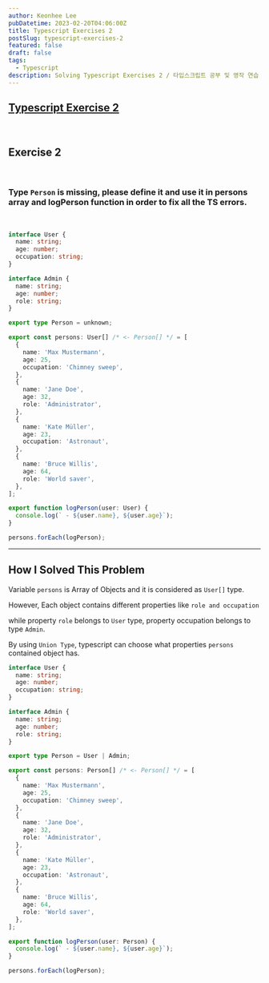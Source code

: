 ```yaml
---
author: Keonhee Lee
pubDatetime: 2023-02-20T04:06:00Z
title: Typescript Exercises 2
postSlug: typescript-exercises-2
featured: false
draft: false
tags:
  - Typescript
description: Solving Typescript Exercises 2 / 타입스크립트 공부 및 영작 연습
---
```


## [Typescript Exercise 2](https://typescript-exercises.github.io/#exercise=2&file=%2Findex.ts)

<br>

## Exercise 2

<br>

### Type `Person` is missing, please define it and use it in persons array and logPerson function in order to fix all the TS errors.

<br>

```ts
interface User {
  name: string;
  age: number;
  occupation: string;
}

interface Admin {
  name: string;
  age: number;
  role: string;
}

export type Person = unknown;

export const persons: User[] /* <- Person[] */ = [
  {
    name: 'Max Mustermann',
    age: 25,
    occupation: 'Chimney sweep',
  },
  {
    name: 'Jane Doe',
    age: 32,
    role: 'Administrator',
  },
  {
    name: 'Kate Müller',
    age: 23,
    occupation: 'Astronaut',
  },
  {
    name: 'Bruce Willis',
    age: 64,
    role: 'World saver',
  },
];

export function logPerson(user: User) {
  console.log(` - ${user.name}, ${user.age}`);
}

persons.forEach(logPerson);
```

---

## How I Solved This Problem

Variable `persons` is Array of Objects and it is considered as `User[]` type.

However, Each object contains different properties like `role and occupation`

while property `role` belongs to `User` type, property occupation belongs to type `Admin`.

By using `Union Type`, typescript can choose what properties `persons` contained object has.

```ts
interface User {
  name: string;
  age: number;
  occupation: string;
}

interface Admin {
  name: string;
  age: number;
  role: string;
}

export type Person = User | Admin;

export const persons: Person[] /* <- Person[] */ = [
  {
    name: 'Max Mustermann',
    age: 25,
    occupation: 'Chimney sweep',
  },
  {
    name: 'Jane Doe',
    age: 32,
    role: 'Administrator',
  },
  {
    name: 'Kate Müller',
    age: 23,
    occupation: 'Astronaut',
  },
  {
    name: 'Bruce Willis',
    age: 64,
    role: 'World saver',
  },
];

export function logPerson(user: Person) {
  console.log(` - ${user.name}, ${user.age}`);
}

persons.forEach(logPerson);
```
